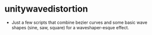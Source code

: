 # unitywavedistortion

- Just a few scripts that combine bezier curves and some basic wave shapes (sine, saw, square) for a waveshaper-esque effect. 
